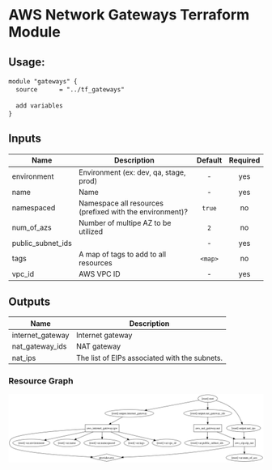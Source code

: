 AWS Network Gateways Terraform Module
=====================

Usage:
------

    module "gateways" {
      source      = "../tf_gateways"

      add variables
    }


## Inputs

| Name | Description | Default | Required |
|------|-------------|:-----:|:-----:|
| environment | Environment (ex: dev, qa, stage, prod) | - | yes |
| name | Name | - | yes |
| namespaced | Namespace all resources (prefixed with the environment)? | `true` | no |
| num_of_azs | Number of multipe AZ to be utilized | `2` | no |
| public_subnet_ids |  | - | yes |
| tags | A map of tags to add to all resources | `<map>` | no |
| vpc_id | AWS VPC ID | - | yes |

## Outputs

| Name | Description |
|------|-------------|
| internet_gateway | Internet gateway |
| nat_gateway_ids | NAT gateway |
| nat_ips | The list of EIPs associated with the subnets. |


### Resource Graph

![Terraform Graph](graph.png)
